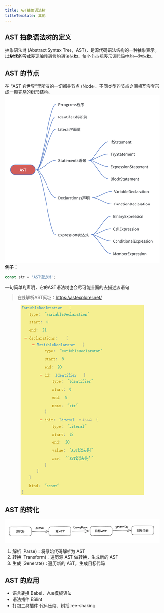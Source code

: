 ```yaml
---
title: AST抽象语法树
titleTemplate: 其他
---
```

## AST 抽象语法树的定义
抽象语法树 (Abstract Syntax Tree，AST)，是源代码语法结构的一种抽象表示。以**树状的形式**表现编程语言的语法结构，每个节点都表示源代码中的一种结构。
## AST 的节点
在 “AST 的世界”里所有的一切都是节点 (Node)，不同类型的节点之间相互嵌套形成一颗完整的树形结构。
![节点示例](ast_assets/ast_node.png "节点示例")
**例子：**
```javascript
const str = 'AST语法树';
```
一句简单的声明，它的AST语法树也会尽可能全面的去描述该语句
> 在线解析AST网址：https://astexplorer.net/

<div align=center><img src="./ast_assets/ast_test.png"></div>

## AST 的转化

<div align=center><img src="./ast_assets/ast_transform.png"></div>

1. 解析 (Parse)：将原始代码解析为 AST
2. 转换 (Transform)：遍历源 AST 做转换，生成新的 AST
3. 生成 (Generate)：遍历新的 AST，生成目标代码

## AST 的应用
- 语言转换 Babel、Vue模板语法
- 语法插件 ESlint
- 打包工具插件 代码压缩、树摇tree-shaking